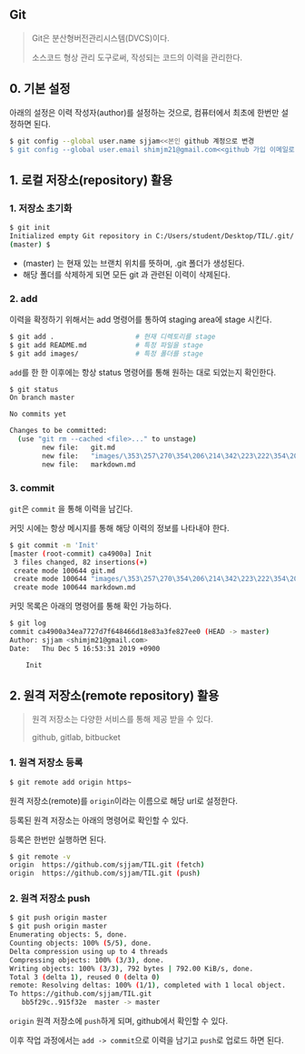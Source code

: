 ## Git

> Git은 분산형버전관리시스템(DVCS)이다.
>
> 소스코드 형상 관리 도구로써, 작성되는 코드의 이력을 관리한다.

## 0. 기본 설정

아래의 설정은 이력 작성자(author)를 설정하는 것으로, 컴퓨터에서 최초에 한번만 설정하면 된다.



```bash
$ git config --global user.name sjjam<<본인 github 계정으로 변경
$ git config --global user.email shimjm21@gmail.com<<github 가입 이메일로 변경
```

## 1. 로컬 저장소(repository) 활용

### 1. 저장소 초기화

``` bash
$ git init
Initialized empty Git repository in C:/Users/student/Desktop/TIL/.git/
(master) $
```

* (master) 는 현재 있는 브랜치 위치를 뜻하며, .git 폴더가 생성된다.
* 해당 폴더를 삭제하게 되면 모든 git 과 관련된 이력이 삭제된다.

### 2. add

이력을 확정하기 위해서는 add 명령어를 통하여 staging area에 stage 시킨다.

``` bash
$ git add .                    # 현재 디렉토리를 stage
$ git add README.md            # 특정 파일을 stage
$ git add images/              # 특정 폴더를 stage
```

`add`를 한 한 이후에는 항상 status 명령어를 통해 원하는 대로 되었는지 확인한다.

```bash
$ git status
On branch master

No commits yet

Changes to be committed:
  (use "git rm --cached <file>..." to unstage)
        new file:   git.md
        new file:   "images/\353\257\270\354\206\214\342\223\222\354\202\264\354\260\220-\353\263\264\353\205\270\353\263\264\353\205\270.png"
        new file:   markdown.md

```

### 3. commit

`git`은 `commit` 을 통해 이력을 남긴다. 

커밋 시에는 항상 메시지를 통해 해당 이력의 정보를 나타내야 한다.

```bash
$ git commit -m 'Init'
[master (root-commit) ca4900a] Init
 3 files changed, 82 insertions(+)
 create mode 100644 git.md
 create mode 100644 "images/\353\257\270\354\206\214\342\223\222\354\202\264\354\260\220-\353\263\264\353\205\270\353\263\264\353\205\270.png"
 create mode 100644 markdown.md

```

커밋 목록은 아래의 명령어를 통해 확인 가능하다.

```bash
$ git log
commit ca4900a34ea7727d7f648466d18e83a3fe827ee0 (HEAD -> master)
Author: sjjam <shimjm21@gmail.com>
Date:   Thu Dec 5 16:53:31 2019 +0900

    Init

```

## 2. 원격 저장소(remote repository) 활용

> 원격 저장소는 다양한 서비스를 통해 제공 받을 수 있다.
>
> github, gitlab, bitbucket

### 1. 원격 저장소 등록

```bash
$ git remote add origin https~
```

원격 저장소(remote)를 `origin`이라는 이름으로 해당 url로 설정한다.

등록된 원격 저장소는 아래의 명령어로 확인할 수 있다.

등록은 한번만 실행하면 된다.

```bash
$ git remote -v
origin  https://github.com/sjjam/TIL.git (fetch)
origin  https://github.com/sjjam/TIL.git (push)
```

### 2. 원격 저장소 push

```bash
$ git push origin master
$ git push origin master
Enumerating objects: 5, done.
Counting objects: 100% (5/5), done.
Delta compression using up to 4 threads
Compressing objects: 100% (3/3), done.
Writing objects: 100% (3/3), 792 bytes | 792.00 KiB/s, done.
Total 3 (delta 1), reused 0 (delta 0)
remote: Resolving deltas: 100% (1/1), completed with 1 local object.
To https://github.com/sjjam/TIL.git
   bb5f29c..915f32e  master -> master
```

`origin` 원격 저장소에 `push`하게 되며, github에서 확인할 수 있다.

이후 작업 과정에서는 `add -> commit`으로 이력을 남기고 `push`로 업로드 하면 된다.